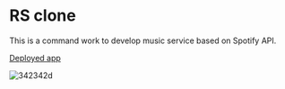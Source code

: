 # RS clone

This is a command work to develop music service based on Spotify API.

<a href="https://avpankov.github.io/rsclone/">Deployed app</a>

![342342d](https://user-images.githubusercontent.com/105230932/229762826-200055f8-c237-4803-8948-5feb78727194.JPG)
